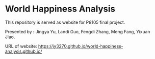 # World Happiness Analysis

This repository is served as website for P8105 final project.

Presented by : Jingya Yu, Landi Guo, Fengdi Zhang, Meng Fang, Yixuan Jiao.

URL of website: https://jy3270.github.io/world-happiness-analysis.github.io/
